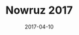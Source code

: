 ---
title: 'Nowruz 2017'
image_path: /assets/images/previous_events/Nowruz_2017.jpg
date: 2017-04-10
---